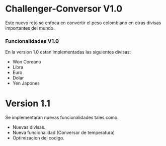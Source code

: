 # Challenger-Conversor V1.0
Este nuevo reto se enfoca en convertir el peso colombiano en otras divisas importantes del mundo.

### Funcionalidades V1.0
En la version 1.0 estan implementadas las siguientes divisas:

- Won Coreano
- Libra
- Euro
- Dolar
- Yen Japones

  
# Version 1.1
Se implementarán nuevas funcionalidades tales como:

- Nuevas divisas.
- Nueva funcionalidad (Conversor de temperatura)
- Optimizacion del codigo.
